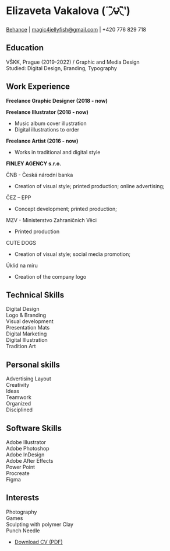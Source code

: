 # Elizaveta Vakalova (΄◞ิ౪◟ิ‵)

[Behance](https://www.behance.net/suta_tobu) | magic4jellyfish@gmail.com | +420 776 829 718 

## Education 

VŠKK, Prague (2019-2022) / Graphic and Media Design<br>
Studied: Digital Design, Branding, Typography

## Work Experience 

**Freelance Graphic Designer (2018 - now)**

**Freelance Illustrator (2018 - now)**

* Music album cover illustration
* Digital illustrations to order

**Freelance Artist (2016 - now)**

* Works in traditional and digital style

**FINLEY AGENCY s.r.o.**

ČNB - Česká národní banka 

* Creation of visual style; printed production; online advertising;

ČEZ –  EPP 
*  Concept development; printed production; 
 
MZV - Ministerstvo Zahraničních Věci  

* Printed production

CUTE DOGS 

* Creation of visual style; social media promotion; 
 
Úklid na míru 

* Creation of the company logo

## Technical Skills
Digital Design<br>
Logo & Branding<br> 
Visual development<br>
Presentation Mats<br>
Digital Marketing<br>
Digital Illustration<br> 
Tradition Art<br>

## Personal skills
Advertising Layout<br>
Creativity<br> 
Ideas<br> 
Teamwork<br>
Organized<br>
Disciplined<br> 

## Software Skills
Adobe Illustrator<br> 
Adobe Photoshop<br> 
Adobe InDesign<br> 
Adobe After Effects<br>
Power Point<br> 
Procreate<br> 
Figma<br>

## Interests 
Photography<br> 
Games<br>
Sculpting with polymer Clay<br>
Punch Needle<br> 

- [Download CV (PDF)](PDF/CV.pdf)
